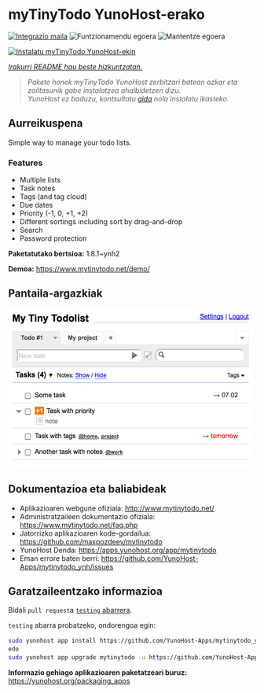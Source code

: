 <!--
Ohart ongi: README hau automatikoki sortu da <https://github.com/YunoHost/apps/tree/master/tools/readme_generator>ri esker
EZ editatu eskuz.
-->

# myTinyTodo YunoHost-erako

[![Integrazio maila](https://apps.yunohost.org/badge/integration/mytinytodo)](https://ci-apps.yunohost.org/ci/apps/mytinytodo/)
![Funtzionamendu egoera](https://apps.yunohost.org/badge/state/mytinytodo)
![Mantentze egoera](https://apps.yunohost.org/badge/maintained/mytinytodo)

[![Instalatu myTinyTodo YunoHost-ekin](https://install-app.yunohost.org/install-with-yunohost.svg)](https://install-app.yunohost.org/?app=mytinytodo)

*[Irakurri README hau beste hizkuntzatan.](./ALL_README.md)*

> *Pakete honek myTinyTodo YunoHost zerbitzari batean azkar eta zailtasunik gabe instalatzea ahalbidetzen dizu.*  
> *YunoHost ez baduzu, kontsultatu [gida](https://yunohost.org/install) nola instalatu ikasteko.*

## Aurreikuspena

Simple way to manage your todo lists. 

### Features

- Multiple lists
- Task notes
- Tags (and tag cloud)
- Due dates
- Priority (-1, 0, +1, +2)
- Different sortings including sort by drag-and-drop
- Search
- Password protection


**Paketatutako bertsioa:** 1.8.1~ynh2

**Demoa:** <https://www.mytinytodo.net/demo/>

## Pantaila-argazkiak

![myTinyTodo(r)en pantaila-argazkia](./doc/screenshots/shot-v14b1.png)

## Dokumentazioa eta baliabideak

- Aplikazioaren webgune ofiziala: <http://www.mytinytodo.net/>
- Administratzaileen dokumentazio ofiziala: <https://www.mytinytodo.net/faq.php>
- Jatorrizko aplikazioaren kode-gordailua: <https://github.com/maxpozdeev/mytinytodo>
- YunoHost Denda: <https://apps.yunohost.org/app/mytinytodo>
- Eman errore baten berri: <https://github.com/YunoHost-Apps/mytinytodo_ynh/issues>

## Garatzaileentzako informazioa

Bidali `pull request`a [`testing` abarrera](https://github.com/YunoHost-Apps/mytinytodo_ynh/tree/testing).

`testing` abarra probatzeko, ondorengoa egin:

```bash
sudo yunohost app install https://github.com/YunoHost-Apps/mytinytodo_ynh/tree/testing --debug
edo
sudo yunohost app upgrade mytinytodo -u https://github.com/YunoHost-Apps/mytinytodo_ynh/tree/testing --debug
```

**Informazio gehiago aplikazioaren paketatzeari buruz:** <https://yunohost.org/packaging_apps>
